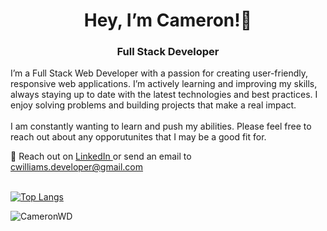 
<h1 align="center"> Hey, I’m Cameron!👋</h1>
<h3 align="center"> Full Stack Developer </h3>

<p>I’m a Full Stack Web Developer with a passion for creating user-friendly, responsive web applications. I’m actively learning and improving my skills, always staying up to date with the latest technologies and best practices. I enjoy solving problems and building projects that make a real impact.<br><br>
I am constantly wanting to learn and push my abilities. Please feel free to reach out about any opporutunites that I may be a good fit for. </p>

📨 Reach out on <a href="https://www.linkedin.com/in/cameron-williams-93318a238/"> LinkedIn </a> or send an email to cwilliams.developer@gmail.com <br><br>

<!---
CameronWD/CameronWD is a ✨ special ✨ repository because its `README.md` (this file) appears on your GitHub profile.
You can click the Preview link to take a look at your changes.
--->

[![Top Langs](https://github-readme-stats.vercel.app/api/top-langs/?username=CameronWD&size_weight=0.5&count_weight=0.5&hide=shell,c&layout=compact)](https://github.com/anuraghazra/github-readme-stats)

<p><img align="center" src="https://github-readme-streak-stats.herokuapp.com/?user=CameronWD&" alt="CameronWD" /></p>
